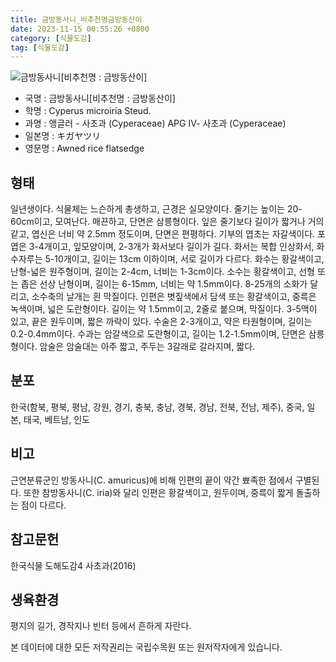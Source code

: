 ```yaml
---
title: 금방동사니_비추천명금방동산이
date: 2023-11-15 00:55:26 +0800
category: [식물도감]
tag: [식물도감]
---
```




![금방동사니[비추천명 : 금방동산이]](/fileUpload/plants/basic/Cyperaceae/Cyperus/5673/1_th2.JPG)
- 국명 : 금방동사니[비추천명 : 금방동산이]
- 학명 : Cyperus microiria Steud.
- 과명 : 앵글러 - 사초과 (Cyperaceae) APG Ⅳ- 사초과 (Cyperaceae)
- 일본명 : キガヤツリ
- 영문명 : Awned rice flatsedge


## 형태
일년생이다. 식물체는 느슨하게 총생하고, 근경은 실모양이다. 줄기는 높이는 20-60cm이고, 모여난다. 매끈하고, 단면은 삼릉형이다. 잎은 줄기보다 길이가 짧거나 거의 같고, 엽신은 너비 약 2.5mm 정도이며, 단면은 편평하다. 기부의 엽초는 자갈색이다. 포엽은 3-4개이고, 잎모양이며, 2-3개가 화서보다 길이가 길다. 화서는 복합 인상화서, 화수자루는 5-10개이고, 길이는 13cm 이하이며, 서로 길이가 다르다. 화수는 황갈색이고, 난형-넓은 원주형이며, 길이는 2-4cm, 너비는 1-3cm이다. 소수는 황갈색이고, 선형 또는 좁은 선상 난형이며, 길이는 6-15mm, 너비는 약 1.5mm이다. 8-25개의 소화가 달리고, 소수축의 날개는 흰 막질이다. 인편은 볏짚색에서 담색 또는 황갈색이고, 중륵은 녹색이며, 넓은 도란형이다. 길이는 약 1.5mm이고, 2줄로 붙으며, 막질이다. 3-5맥이 있고, 끝은 원두이며, 짧은 까락이 있다. 수술은 2-3개이고, 약은 타원형이며, 길이는 0.2-0.4mm이다. 수과는 암갈색으로 도란형이고, 길이는 1.2-1.5mm이며, 단면은 삼릉형이다. 암술은 암술대는 아주 짧고, 주두는 3갈래로 갈라지며, 짧다. 
## 분포
한국(함북, 평북, 평남, 강원, 경기, 충북, 충남, 경북, 경남, 전북, 전남, 제주), 중국, 일본, 태국, 베트남, 인도
## 비고
근연분류군인 방동사니(C. amuricus)에 비해 인편의 끝이 약간 뾰족한 점에서 구별된다. 또한 참방동사니(C. iria)와 달리 인편은 황갈색이고, 원두이며, 중륵이 짧게 돌출하는 점이 다르다.
## 참고문헌
한국식물 도해도감4 사초과(2016)
## 생육환경
평지의 길가, 경작지나 빈터 등에서 흔하게 자란다.






본 데이터에 대한 모든 저작권리는 국립수목원 또는 원저작자에게 있습니다.
